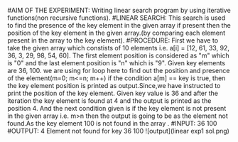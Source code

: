 
#AIM OF THE EXPERIMENT: Writing linear search program by using iterative functions(non recursive functions).
#LINEAR SEARCH: This search is used to find the presence of the key element in the given array if present then the position of the key element in the given array.(by comparing each element present in the array to the key element).
#PROCEDURE: 
First we have to take the given array which constists of 10 elements i.e. a[i] = [12, 61, 33, 92, 36, 3, 29, 98, 54, 60].
The first element position is considered as "m" which is "0" and the last element position is "n" which is "9".
Given key elements are 36, 100.
we are using for loop here to find out the position and presence of the element(m=0; m<=n; m++)
if the condition a[m] == key is true, then the key element position is printed as output.Since,we have instructed to print the position of the key element.
Given key value is 36 and after the iteration the key element is found at 4 and the output is printed as the position 4.
And the next condition given is if the key element is not present in the given array i.e. m>n then the output is going to be as the element not found.As the key element 100 is not found in the array .
#INPUT:
       36 100
#OUTPUT:
        4
        Element not found
for key 36 100
![output](linear exp1 sol.png)
